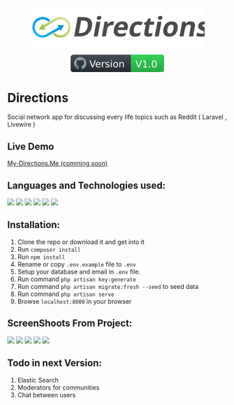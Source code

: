 <p align="center">
    <img src="public/Directions_logo.svg" width="400" alt="logo"/>
</p>

<p align="center">
    <a href="https://www.my-directions.me">
        <img src="public/version-badge.svg" alt="Version" />
    </a>
</p>

# Directions

Social network app for discussing every life topics such as Reddit ( Laravel , Livewire )

## Live Demo

<a href="https://www.my-directions.me/"> My-Directions.Me (comming soon) </a>

## Languages and Technologies used:  

<code><img height="24" src="https://cdn.cdnlogo.com/logos/h/90/html-5.svg"></code>
<code><img height="20" src="https://cdn.cdnlogo.com/logos/c/18/css.svg"></code>
<code><img height="20" src="https://cdn.cdnlogo.com/logos/t/58/tailwindcss.svg"></code>
<code><img height="24" src="https://laracasts.com/images/topics/icons/livewire-logo.svg"></code>
<code><img height="24" src="https://cdn.cdnlogo.com/logos/l/23/laravel.svg"></code>
<code><img height="24" src="https://cdn.cdnlogo.com/logos/m/6/mariadb.svg"></code>

## Installation:

1. Clone the repo or download it and get into it
2. Run `composer install`
3. Run `npm install`
4. Rename or copy `.env.example` file to `.env`
5. Setup your database and email in `.env` file.
6. Run command `php artisan key:generate`
7. Run command `php artisan migrate:fresh --seed` to seed data
8. Run command `php artisan serve`
9. Browse `localhost:8000` in your browser

## ScreenShoots From Project: 

<img src="https://i.imgur.com/24FyhLf.jpg" width="300px"> 

<img src="https://i.imgur.com/8MkG3tg.jpg" width="300px"> 

<img src="https://i.imgur.com/FhxiBHI.jpg" width="300px"> 

<img src="https://i.imgur.com/DCmi2Z1.jpg" width="300px"> 

<img src="https://i.imgur.com/2gOqDhY.jpg" width="300px"> 

## Todo in next Version:

1. Elastic Search
2. Moderators for communities
3. Chat between users